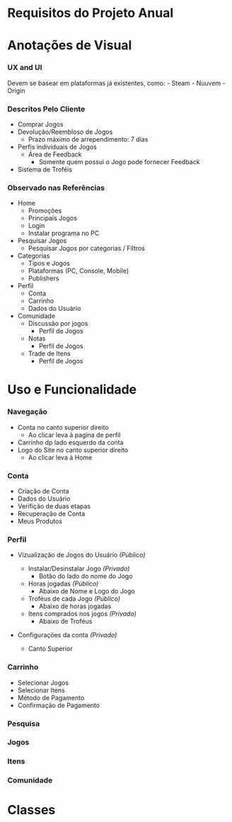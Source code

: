 # Requisitos do Projeto Anual

# **Anotações de Visual** 

### **UX and UI**
Devem se basear em plataformas já existentes, como:
    - Steam
    - Nuuvem
    - Origin 



### **Descritos Pelo Cliente**
- Comprar Jogos
- Devolução/Reembloso de Jogos 
    - Prazo máximo de arrependimento: 7 dias
- Perfis individuais de Jogos
    - Área de Feedback
        - Somente quem possui o Jogo pode fornecer Feedback
- Sistema de Troféis 



### **Observado nas Referências**
- Home
    - Promoções
    - Principais Jogos 
    - Login
    - Instalar programa no PC
- Pesquisar Jogos
    - Pesquisar Jogos por categorias / Filtros
- Categorias
    - Tipos e Jogos 
    - Plataformas (PC, Console, Mobile) 
    - Publishers
- Perfil
    - Conta
    - Carrinho 
    - Dados do Usuário
- Comunidade
    - Discussão por jogos
        - Perfil de Jogos 
    - Notas
        - Perfil de Jogos
    - Trade de Itens
        - Perfil de Jogos 



# **Uso e Funcionalidade**

### **Navegação**
- Conta no canto superior direito
    - Ao clicar leva à pagina de perfil
- Carrinho dp lado esquerdo da conta 
- Logo do Site no canto superior direito
    - Ao clicar leva à Home

### **Conta**
- Criação de Conta
- Dados do Usuário
- Verifição de duas etapas
- Recuperação de Conta
- Meus Produtos 

### **Perfil**
- Vizualização de Jogos do Usuário *(Público)*
     - Instalar/Desinstalar Jogo *(Privado)*
        - Botão do lado do nome do Jogo
    - Horas jogadas *(Público)*
        - Abaixo de Nome e Logo do Jogo
    - Troféus de cada Jogo *(Público)*
        - Abaixo de horas jogadas
    - Itens comprados nos jogos *(Privado)*
        - Abaixo de Troféus

- Configurações da conta *(Privado)*
    - Canto Superior



### **Carrinho**
- Selecionar Jogos
- Selecionar Itens
- Método de Pagamento
- Confirmação de Pagamento

### **Pesquisa**

### **Jogos**

### **Itens**

### **Comunidade**

# **Classes**








